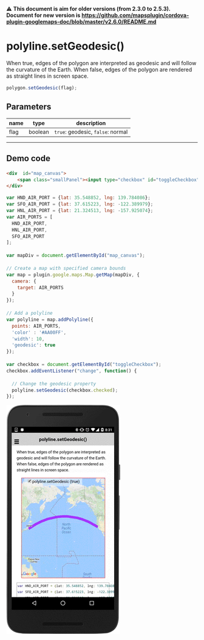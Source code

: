 :warning: **This document is aim for older versions (from 2.3.0 to 2.5.3).
Document for new version is https://github.com/mapsplugin/cordova-plugin-googlemaps-doc/blob/master/v2.6.0/README.md**

# polyline.setGeodesic()

When true, edges of the polygon are interpreted as geodesic and will follow the curvature of the Earth. When false, edges of the polygon are rendered as straight lines in screen space.

```js
polygon.setGeodesic(flag);
```


## Parameters

name           | type          | description
---------------|---------------|---------------------------------------
flag           | boolean       | `true`: geodesic, `false`: normal
-----------------------------------------------------------------------

## Demo code

```html
<div  id="map_canvas">
    <span class="smallPanel"><input type="checkbox" id="toggleCheckbox" checked="checked">polyline.setGeodesic (true)</span>
</div>
```

```js
var HND_AIR_PORT = {lat: 35.548852, lng: 139.784086};
var SFO_AIR_PORT = {lat: 37.615223, lng: -122.389979};
var HNL_AIR_PORT = {lat: 21.324513, lng: -157.925074};
var AIR_PORTS = [
  HND_AIR_PORT,
  HNL_AIR_PORT,
  SFO_AIR_PORT
];

var mapDiv = document.getElementById("map_canvas");

// Create a map with specified camera bounds
var map = plugin.google.maps.Map.getMap(mapDiv, {
  camera: {
    target: AIR_PORTS
  }
});

// Add a polyline
var polyline = map.addPolyline({
  points: AIR_PORTS,
  'color' : '#AA00FF',
  'width': 10,
  'geodesic': true
});

var checkbox = document.getElementById("toggleCheckbox");
checkbox.addEventListener("change", function() {

  // Change the geodesic property
  polyline.setGeodesic(checkbox.checked);
});

```

![](image.gif)
